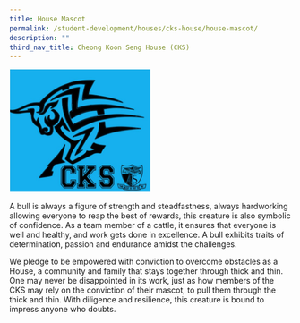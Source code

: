 ```yaml
---
title: House Mascot
permalink: /student-development/houses/cks-house/house-mascot/
description: ""
third_nav_title: Cheong Koon Seng House (CKS)
---
```

<img src="/images/cks.jpg" 
     style="width:50%">
		 
A bull is always a figure of strength and steadfastness, always hardworking allowing everyone to reap the best of rewards, this creature is also symbolic of confidence. As a team member of a cattle, it ensures that everyone is well and healthy, and work gets done in excellence. A bull exhibits traits of determination, passion and endurance amidst the challenges.

We pledge to be empowered with conviction to overcome obstacles as a House, a community and family that stays together through thick and thin. One may never be disappointed in its work, just as how members of the CKS may rely on the conviction of their mascot, to pull them through the thick and thin. With diligence and resilience, this creature is bound to impress anyone who doubts.